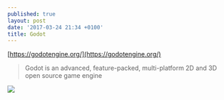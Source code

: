```yaml
---
published: true
layout: post
date: '2017-03-24 21:34 +0100'
title: Godot
---
```

[https://godotengine.org/](https://godotengine.org/)  

> Godot is an advanced, feature-packed, multi-platform 2D and 3D open source game engine

![](https://godotengine.org/themes/godotengine/assets/logo.svg)
